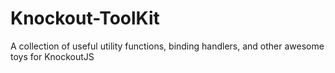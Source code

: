 Knockout-ToolKit
================

A collection of useful utility functions, binding handlers, and other awesome toys for KnockoutJS